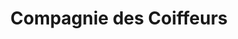 ---
title: "Compagnie des Coiffeurs"
url: /la-grande-motte/compagnie-des-coiffeurs/
shop: Friseur
---